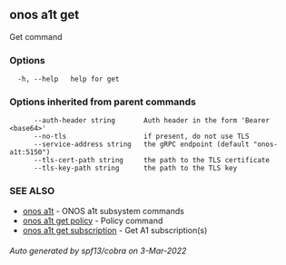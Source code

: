## onos a1t get

Get command

### Options

```
  -h, --help   help for get
```

### Options inherited from parent commands

```
      --auth-header string       Auth header in the form 'Bearer <base64>'
      --no-tls                   if present, do not use TLS
      --service-address string   the gRPC endpoint (default "onos-a1t:5150")
      --tls-cert-path string     the path to the TLS certificate
      --tls-key-path string      the path to the TLS key
```

### SEE ALSO

* [onos a1t](onos_a1t.md)	 - ONOS a1t subsystem commands
* [onos a1t get policy](onos_a1t_get_policy.md)	 - Policy command
* [onos a1t get subscription](onos_a1t_get_subscription.md)	 - Get A1 subscription(s)

###### Auto generated by spf13/cobra on 3-Mar-2022
